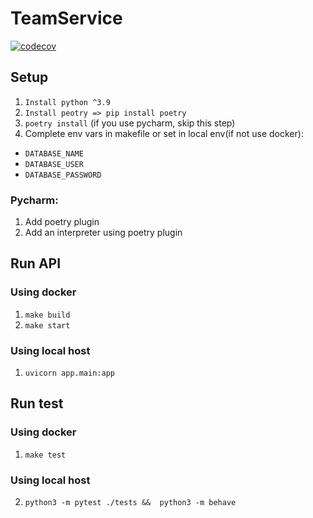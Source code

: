 # TeamService

[![codecov](https://codecov.io/gh/CyberpunkTeam/TeamsService/branch/master/graph/badge.svg?token=8CPFVZPEXZ)](https://codecov.io/gh/CyberpunkTeam/TeamsService)

## Setup

1. ```Install python ^3.9```
2. ```Install peotry => pip install poetry```
3.  ```poetry install``` (if you use pycharm, skip this step)
4. Complete env vars in makefile or set in local env(if not use docker):
- ```DATABASE_NAME```
- ```DATABASE_USER```
- ```DATABASE_PASSWORD```

### Pycharm:
1. Add poetry plugin
2. Add an interpreter using poetry plugin


## Run API

### Using docker

1. ```make build```
2. ```make start```

### Using local host
1. ```uvicorn app.main:app```

## Run test

### Using docker

1. ```make test```

### Using local host
2. ```python3 -m pytest ./tests &&  python3 -m behave```
